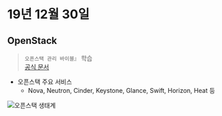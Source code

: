 # 19년 12월 30일

## OpenStack

> `오픈스택 관리 바이블』` 학습   
> [공식 문서](https://docs.openstack.org/ko_KR/)
+ 오픈스택 주요 서비스
    + Nova, Neutron, Cinder, Keystone, Glance, Swift, Horizon, Heat 등

![오픈스택 생태계](https://www.comparethecloud.net/wp-content/uploads/2015/12/openstack.png)


    

